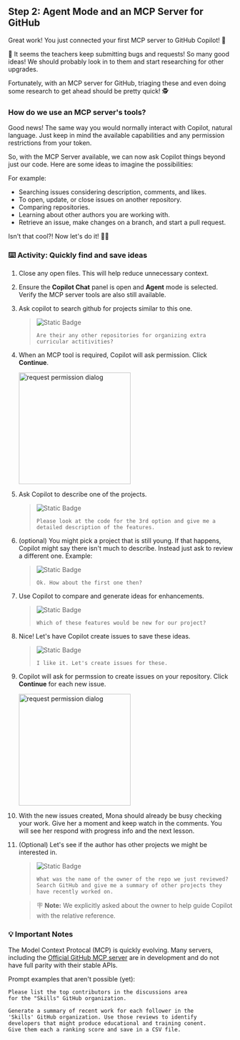 ## Step 2: Agent Mode and an MCP Server for GitHub

Great work! You just connected your first MCP server to GitHub Copilot! 🎉

🚨 It seems the teachers keep submitting bugs and requests! So many good ideas! We should probably look in to them and start researching for other upgrades.

Fortunately, with an MCP server for GitHub, triaging these and even doing some research to get ahead should be pretty quick! 🕵️

### How do we use an MCP server's tools?

Good news! The same way you would normally interact with Copilot, natural language. Just keep in mind the available capabilities and any permission restrictions from your token.

So, with the MCP Server available, we can now ask Copilot things beyond just our code. Here are some ideas to imagine the possibilities:

For example:

- Searching issues considering description, comments, and likes.
- To open, update, or close issues on another repository.
- Comparing repositories.
- Learning about other authors you are working with.
- Retrieve an issue, make changes on a branch, and start a pull request.

Isn't that cool?! Now let's do it! 👩‍🚀

### :keyboard: Activity: Quickly find and save ideas

1. Close any open files. This will help reduce unnecessary context.

2. Ensure the **Copilot Chat** panel is open and **Agent** mode is selected. Verify the MCP server tools are also still available.

3. Ask copilot to search github for projects similar to this one.

   > ![Static Badge](https://img.shields.io/badge/-Prompt-text?style=social&logo=github%20copilot)
   >
   > ```prompt
   > Are their any other repositories for organizing extra curricular actitivities?
   > ```

4. When an MCP tool is required, Copilot will ask permission. Click **Continue**.

   <img width="250" alt="request permission dialog" src="https://github.com/user-attachments/assets/d14ea944-5443-4b8a-a4d2-ae677fdb274c" />

5. Ask Copilot to describe one of the projects.

   > ![Static Badge](https://img.shields.io/badge/-Prompt-text?style=social&logo=github%20copilot)
   >
   > ```prompt
   > Please look at the code for the 3rd option and give me a detailed description of the features.
   > ```

6. (optional) You might pick a project that is still young. If that happens, Copilot might say there isn't much to describe. Instead just ask to review a different one. Example:

   > ![Static Badge](https://img.shields.io/badge/-Prompt-text?style=social&logo=github%20copilot)
   >
   > ```prompt
   > Ok. How about the first one then?
   > ```

7. Use Copilot to compare and generate ideas for enhancements.

   > ![Static Badge](https://img.shields.io/badge/-Prompt-text?style=social&logo=github%20copilot)
   >
   > ```prompt
   > Which of these features would be new for our project?
   > ```

8. Nice! Let's have Copilot create issues to save these ideas.

   > ![Static Badge](https://img.shields.io/badge/-Prompt-text?style=social&logo=github%20copilot)
   >
   > ```prompt
   > I like it. Let's create issues for these.
   > ```

9. Copilot will ask for permssion to create issues on your repository. Click **Continue** for each new issue.

   <img width="250" alt="request permission dialog" src="https://github.com/user-attachments/assets/52635294-950a-4168-b71e-498eb769f3af" />

10. With the new issues created, Mona should already be busy checking your work. Give her a moment and keep watch in the comments. You will see her respond with progress info and the next lesson.

11. (Optional) Let's see if the author has other projects we might be interested in.

    > ![Static Badge](https://img.shields.io/badge/-Prompt-text?style=social&logo=github%20copilot)
    >
    > ```prompt
    > What was the name of the owner of the repo we just reviewed?
    > Search GitHub and give me a summary of other projects they have recently worked on.
    > ```

    > 🪧 **Note:** We explicitly asked about the owner to help guide Copilot with the relative reference.

### 💡 Important Notes

The Model Context Protocal (MCP) is quickly evolving. Many servers, including the [Official GitHub MCP server](https://github.com/github/github-mcp-server) are in development and do not have full parity with their stable APIs.

Prompt examples that aren't possible (yet):

```prompt
Please list the top contributors in the discussions area
for the "Skills" GitHub organization.
```

```prompt
Generate a summary of recent work for each follower in the
'Skills' GitHub organization. Use those reviews to identify
developers that might produce educational and training conent.
Give them each a ranking score and save in a CSV file.
```
